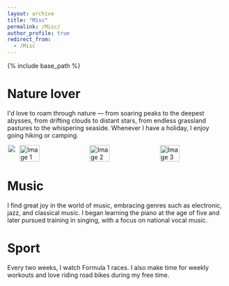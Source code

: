 ```yaml
---
layout: archive
title: "Misc"
permalink: /Misc/
author_profile: true
redirect_from:
  - /Misc
---
```


{% include base_path %}

Nature lover
======
I'd love to roam through nature — from soaring peaks to the deepest abysses, from drifting clouds to distant stars, from endless grassland pastures to the whispering seaside. Whenever I have a holiday, I enjoy going hiking or camping.
<div style="display: flex; flex-wrap: wrap; justify-content: center; gap: 10px;">
  <img src='/images/t1.png'>
  <img src="https://niko-kang.github.io/GOAL/images/t1.png" alt="Image 1" style="width: 30%; height: auto;">
  <img src="https://niko-kang.github.io/GOAL/images/t2.png" alt="Image 2" style="width: 30%; height: auto;">
  <img src="https://niko-kang.github.io/GOAL/images/t3.png" alt="Image 3" style="width: 30%; height: auto;">

</div>

Music
======
I find great joy in the world of music, embracing genres such as electronic, jazz, and classical music. I began learning the piano at the age of five and later pursued training in singing, with a focus on national vocal music.

Sport
======
Every two weeks, I watch Formula 1 races. I also make time for weekly workouts and love riding road bikes during my free time.
